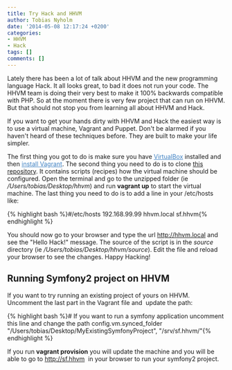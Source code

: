 ```yaml
---
title: Try Hack and HHVM
author: Tobias Nyholm
date: '2014-05-08 12:17:24 +0200'
categories:
- HHVM
- Hack
tags: []
comments: []
---
```


Lately there has been a lot of talk about HHVM and the new programming language Hack. It all looks great, to bad it does not run your code. The HHVM team is doing their very best to make it 100% backwards compatible with PHP. So at the moment there is very few project that can run on HHVM. But that should not stop you from learning all about HHVM and Hack.


If you want to get your hands dirty with HHVM and Hack the easiest way is to use a virtual machine, Vagrant and Puppet. Don't be alarmed if you haven't heard of these techniques before. They are built to make your life simpler.


The first thing you got to do is make sure you have <a style="color: #4183c4;" href="https://www.virtualbox.org/">VirtualBox</a> installed and then <a style="color: #4183c4;" href="http://docs.vagrantup.com/v2/installation/">install Vagrant</a>. The second thing you need to do is to clone <a href="https://github.com/Nyholm/vagrant-hhvm">this repository</a>. It contains scripts (recipes) how the virtual machine should be configured. Open the terminal and go to the unzipped folder (ie <em>/Users/tobias/Desktop/hhvm</em>) and run <strong>vagrant up</strong> to start the virtual machine. The last thing you need to do is to add a line in your /etc/hosts like:


{% highlight bash %}#/etc/hosts
192.168.99.99 hhvm.local sf.hhvm{% endhighlight %}


You should now go to your browser and type the url <a href="http://hhvm.local" target="_blank">http://hhvm.local</a> and see the "Hello Hack!" message. The source of the script is in the <em>source</em> directory (ie <em>/Users/tobias/Desktop/hhvm/source</em>). Edit the file and reload your browser to see the changes. Happy Hacking!

<h2>Running Symfony2 project on HHVM</h2>

If you want to try running an existing project of yours on HHVM. Uncomment the last part in the Vagrant file and  update the path:


{% highlight bash %}# If you want to run a symfony application uncomment this line and change the path
config.vm.synced_folder &quot;/Users/tobias/Desktop/MyExistingSymfonyProject&quot;, &quot;/srv/sf.hhvm/&quot;{% endhighlight %}


If you run <strong>vagrant provision</strong> you will update the machine and you will be able to go to <a href="http://sf.hhvm" target="_blank">http://sf.hhvm</a>  in your browser to run your symfony2 project.

